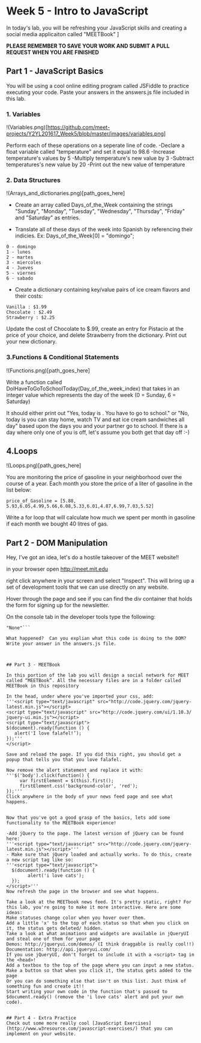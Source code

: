 



# Week 5 - Intro to JavaScript
In today's lab, you will be refreshing your JavaScript skills and creating a social media applicaiton called "MEETBook" ]


__PLEASE REMEMBER TO SAVE YOUR WORK AND SUBMIT A PULL REQUEST WHEN YOU ARE FINISHED__

## Part 1 - JavaScript Basics
You will be using a cool online editing program called JSFiddle to practice executing your code. Paste your answers in the answers.js file included in this lab.

### 1. Variables
!(Variables.png)[https://github.com/meet-projects/Y2YL201617_Week5/blob/master/images/variables.png]

Perform each of these operations on a seperate line of code.
-Declare a float variable called "temperature" and set it equal to 98.6
-Increase temperature's values by 5
-Multiply temperature's new value by 3
-Subtract temperatures's new value by 20
-Print out the new value of temperature

### 2. Data Structures
!(Arrays_and_dictionaries.png)[path_goes_here]

* Create an array called Days_of_the_Week containing the strings "Sunday", "Monday", "Tuesday", "Wednesday", "Thursday", "Friday" and "Saturday" as entries.

* Translate all of these days of the week into Spanish by referencing their indicies. 
Ex:  Days_of_the_Week[0] = "domingo";
```
0 - domingo
1 - lunes
2 - martes
3 - miercoles
4 - Jueves
5 - viernes
6 - sabado
```
- Create a dictionary containing key/value pairs of ice cream flavors and their costs:
```
Vanilla : $1.99
Chocolate : $2.49
Strawberry : $2.25
```
Update the cost of Chocolate to $.99, create an entry for Pistacio at the price of your choice, and delete Strawberry from the dictionary. Print out your new dictionary.



### 3.Functions & Conditional Statements
!(Functions.png)[path_goes_here]

Write a function called DoIHaveToGoToSchoolToday(Day_of_the_week_index) that takes in an integer value which represents the day of the week (0 = Sunday, 6 = Saturday) 

It should either print out "Yes, today is <day>. You have to go to school." or "No, today is <day> you can stay home, watch TV and eat ice cream sandwiches all day" based upon the days you and your partner go to school.  If there is a day where only one of you is off, let's assume you both get that day off :-) 

## 4.Loops
!(Loops.png)[path_goes_here]

You are monitoring the price of gasoline in your neighborhood over the course of a year. Each month you store the price of a liter of gasoline in the list below:

```price_of_Gasoline = [5.88, 5.93,6.05,4.99,5.66,6.08,5.33,6.01,4.87,6.99,7.03,5.52]```

Write a for loop that will calculate how much we spent per month in gasoline if each month we bought 40 litres of gas.


## Part 2 - DOM Manipulation
Hey, I've got an idea, let's do a hostile takeover of the MEET website!!

in your browser open http://meet.mit.edu

right click anywhere in your screen and select "Inspect".  This will bring up a set of development tools that we can use directly on any website.

Hover through the page and see if you can find the div container that holds the form for signing up for the newsletter.

On the console tab in the developer tools type the following:

```document.getElementsByClassName('col-3 right')[0].style.display="None";
"None"```

What happened?  Can you explian what this code is doing to the DOM? Write your answer in the answers.js file. 



## Part 3 - MEETBook

In this portion of the lab you will design a social network for MEET called “MEETBook”. All the necessary files are in a folder called MEETBook in this repository

In the head, under where you've imported your css, add:
'''<script type="text/javascript" src="http://code.jquery.com/jquery-
latest.min.js"></script>
<script type="text/javascript" src="http://code.jquery.com/ui/1.10.3/
jquery-ui.min.js"></script>
<script type="text/javascript">
$(document).ready(function () {
   alert('I love falafel!’);
});'''
</script>

Save and reload the page. If you did this right, you should get a popup that tells you that you love falafel.

Now remove the alert statement and replace it with:
'''$('body').click(function() {
     var firstElement = $(this).first();
     firstElement.css('background-color', 'red');
});'''
Click anywhere in the body of your news feed page and see what happens.


Now that you've got a good grasp of the basics, lets add some functionality to the MEETBook experience!

-Add jQuery to the page. The latest version of jQuery can be found here:
'''<script type="text/javascript" src="http://code.jquery.com/jquery-
latest.min.js"></script>'''
- Make sure that jQuery loaded and actually works. To do this, create a new script tag like so:
'''<script type="text/javascript">
  $(document).ready(function () {
        alert('i love cats');
  });
</script>'''
Now refresh the page in the browser and see what happens.

Take a look at the MEETbook news feed. It's pretty static, right? For this lab, you're going to make it more interactive. Here are some ideas:
Make statuses change color when you hover over them.
Add a little 'x' to the top of each status so that when you click on it, the status gets deleted/ hidden.
Take a look at what animations and widgets are available in jQueryUI and steal one of them for your page
Demos: http://jqueryui.com/demos/ (I think draggable is really cool!!)
Documentation: http://api.jqueryui.com/
If you use jQueryUI, don't forget to include it with a <script> tag in the <head>!
Add a textbox to the top of the page where you can input a new status. Make a button so that when you click it, the status gets added to the page
Or you can do something else that isn't on this list. Just think of something fun and create it!!
Start writing your own code in the function that's passed to $document.ready() (remove the 'i love cats' alert and put your own code).


## Part 4 - Extra Practice 
Check out some more really cool [JavaScript Exercises](http://www.w3resource.com/javascript-exercises/) that you can implement on your website.

